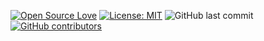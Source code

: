 [![Open Source Love](https://badges.frapsoft.com/os/v1/open-source.svg?style=flat)](https://github.com/ellerbrock/open-source-badges/)
[![License: MIT](https://img.shields.io/badge/License-MIT-green.svg)](https://opensource.org/licenses/MIT)
![GitHub last commit](https://img.shields.io/github/last-commit/kelasmobile2019/final-project)
[![GitHub contributors](https://img.shields.io/github/contributors/mramirid/Riferr.svg)](https://GitHub.com/kelasmobile2019/final-project/graphs/contributors/)